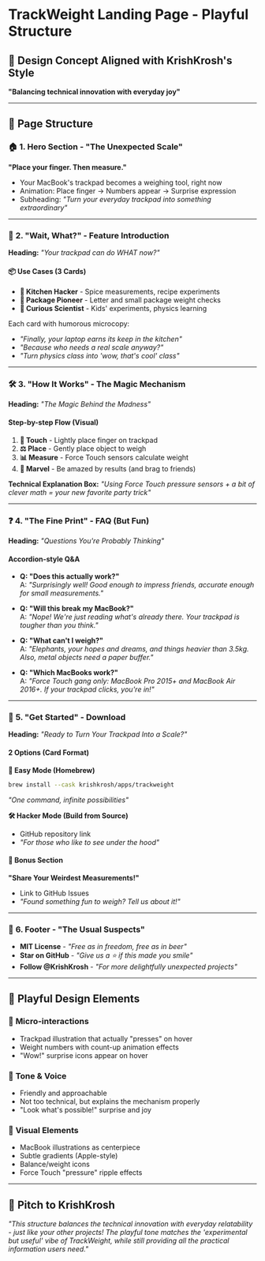 # TrackWeight Landing Page - Playful Structure

## 🎯 Design Concept Aligned with KrishKrosh's Style
**"Balancing technical innovation with everyday joy"**

---

## 📑 Page Structure

### 🏠 **1. Hero Section - "The Unexpected Scale"**
**"Place your finger. Then measure."**
- Your MacBook's trackpad becomes a weighing tool, right now
- Animation: Place finger → Numbers appear → Surprise expression
- Subheading: *"Turn your everyday trackpad into something extraordinary"*

---

### 🎪 **2. "Wait, What?" - Feature Introduction**
**Heading:** *"Your trackpad can do WHAT now?"*

#### 📦 **Use Cases (3 Cards)**
- **🍯 Kitchen Hacker** - Spice measurements, recipe experiments
- **📮 Package Pioneer** - Letter and small package weight checks
- **🔬 Curious Scientist** - Kids' experiments, physics learning

Each card with humorous microcopy:
- *"Finally, your laptop earns its keep in the kitchen"*
- *"Because who needs a real scale anyway?"*
- *"Turn physics class into 'wow, that's cool' class"*

---

### 🛠️ **3. "How It Works" - The Magic Mechanism**
**Heading:** *"The Magic Behind the Madness"*

#### Step-by-step Flow (Visual)
1. **🤏 Touch** - Lightly place finger on trackpad
2. **⚖️ Place** - Gently place object to weigh  
3. **📊 Measure** - Force Touch sensors calculate weight
4. **🎉 Marvel** - Be amazed by results (and brag to friends)

**Technical Explanation Box:**
*"Using Force Touch pressure sensors + a bit of clever math = your new favorite party trick"*

---

### ❓ **4. "The Fine Print" - FAQ (But Fun)**
**Heading:** *"Questions You're Probably Thinking"*

#### Accordion-style Q&A
- **Q: "Does this actually work?"**  
  A: *"Surprisingly well! Good enough to impress friends, accurate enough for small measurements."*

- **Q: "Will this break my MacBook?"**  
  A: *"Nope! We're just reading what's already there. Your trackpad is tougher than you think."*

- **Q: "What can't I weigh?"**  
  A: *"Elephants, your hopes and dreams, and things heavier than 3.5kg. Also, metal objects need a paper buffer."*

- **Q: "Which MacBooks work?"**  
  A: *"Force Touch gang only: MacBook Pro 2015+ and MacBook Air 2016+. If your trackpad clicks, you're in!"*

---

### 🚀 **5. "Get Started" - Download**
**Heading:** *"Ready to Turn Your Trackpad Into a Scale?"*

#### 2 Options (Card Format)
**🍺 Easy Mode (Homebrew)**
```bash
brew install --cask krishkrosh/apps/trackweight
```
*"One command, infinite possibilities"*

**🛠️ Hacker Mode (Build from Source)**
- GitHub repository link
- *"For those who like to see under the hood"*

#### 🎁 **Bonus Section**
**"Share Your Weirdest Measurements!"**
- Link to GitHub Issues
- *"Found something fun to weigh? Tell us about it!"*

---

### 🔗 **6. Footer - "The Usual Suspects"**
- **MIT License** - *"Free as in freedom, free as in beer"*
- **Star on GitHub** - *"Give us a ⭐ if this made you smile"*
- **Follow @KrishKrosh** - *"For more delightfully unexpected projects"*

---

## 🎨 **Playful Design Elements**

### 📱 **Micro-interactions**
- Trackpad illustration that actually "presses" on hover
- Weight numbers with count-up animation effects
- "Wow!" surprise icons appear on hover

### 🎵 **Tone & Voice**
- Friendly and approachable
- Not too technical, but explains the mechanism properly
- "Look what's possible!" surprise and joy

### 🌈 **Visual Elements**
- MacBook illustrations as centerpiece
- Subtle gradients (Apple-style)
- Balance/weight icons
- Force Touch "pressure" ripple effects

---

## 💬 **Pitch to KrishKrosh**

*"This structure balances the technical innovation with everyday relatability - just like your other projects! The playful tone matches the 'experimental but useful' vibe of TrackWeight, while still providing all the practical information users need."*